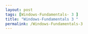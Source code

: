 ```yaml
---
layout: post
tags: [Windows-Fundamentals- 3 ]
title: "Windows-Fundamentals 3 "
permalink: /Windows-Fundamentals-3
---
```

